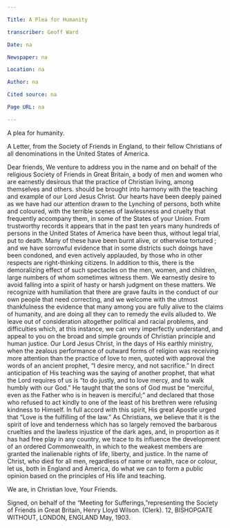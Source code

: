 ```yaml
---

Title: A Plea for Humanity

transcriber: Geoff Ward

Date: na

Newspaper: na

Location: na

Author: na

Cited source: na

Page URL: na

---
```


A plea for humanity.

A Letter, from the Society of Friends in England, to their fellow Christians of all denominations in the United States of America.

Dear friends,
	We venture to address you in the name and on behalf of the religious Society of Friends in Great Britain, a body of men and women who are earnestly desirous that the practice of Christian living, among themselves and others. should be brought into harmony with the teaching and example of our Lord Jesus Christ.
Our hearts have been deeply pained as we have had our attention drawn to the Lynching of persons, both white and coloured, with the terrible scenes of lawlessness and cruelty that frequently accompany them, in some of the States of your Union.
From trustworthy records it appears that in the past ten years many hundreds of persons in the United States of America have been thus, without legal trial, put to death. Many of these have been burnt alive, or otherwise tortured ; and we have sorrowful evidence that in some districts such doings have been condoned, and even actively applauded, by those who in other respects are right-thinking citizens. In addition to this, there is the demoralizing effect of such spectacles on the men, women, and children, large numbers of whom sometimes witness them.
We earnestly desire to avoid falling into a spirit of hasty or harsh judgment on these matters. We recognize with humiliation that there are grave faults in the conduct of our own people that need correcting, and we welcome with the utmost thankfulness the evidence that many among you are fully alive to the claims of humanity, and are doing all they can to remedy the evils alluded to. We leave out of consideration altogether political and racial problems, and difficulties which, at this instance, we can very imperfectly understand, and appeal to you on the broad and simple grounds of Christian principle and human justice.
Our Lord Jesus Christ, in the days of His earthly ministry, when the zealous performance of outward forms of religion was receiving more attention than the practice of love to men, quoted with approval the words of an ancient prophet, “I desire mercy, and not sacrifice.” In direct anticipation of His teaching was the saying of another prophet, that what the Lord requires of us is “to do justly, and to love mercy, and to walk humbly with our God.” He taught that the sons of God must be “merciful, even as the Father who is in heaven is merciful;” and declared that those who refused to act kindly to one of the least of his brethren were refusing kindness to Himself. In full accord with this spirit, His great Apostle urged that “Love is the fulfilling of the law.” 
As Christians, we believe that it is the spirit of love and tenderness which has so largely removed the barbarous cruelties and the lawless injustice of the dark ages, and, in proportion as it has had free play in any country, we trace to its influence the development of an ordered Commonwealth, in which to the weakest members are granted the inalienable rights of life, liberty, and justice.
In the name of Christ, who died for all men, regardless of name or wealth, race or colour, let us, both in England and America, do what we can to form a public opinion based on the principles of His life and teaching.

We are, in Christian love,
Your Friends.

Signed, on behalf of the “Meeting for Sufferings,”representing the Society of Friends in Great Britain,
Henry Lloyd Wilson.
(Clerk).
12, BISHOPGATE WITHOUT,
LONDON, ENGLAND
May, 1903.

